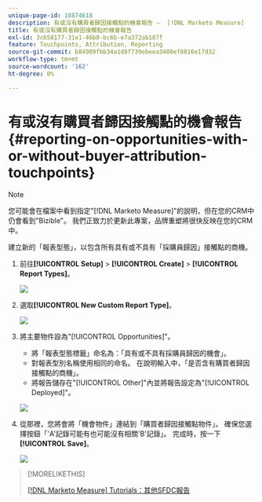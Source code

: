 ```yaml
---
unique-page-id: 18874618
description: 有或沒有購買者歸因接觸點的機會報告 —  [!DNL Marketo Measure]
title: 有或沒有購買者歸因接觸點的機會報告
exl-id: 3c658177-31e1-46b8-bc6b-e7a372ab187f
feature: Touchpoints, Attribution, Reporting
source-git-commit: b84909fbb34a1d8f739ebeea3400ef8816e17d32
workflow-type: tm+mt
source-wordcount: '162'
ht-degree: 0%

---
```


# 有或沒有購買者歸因接觸點的機會報告 {#reporting-on-opportunities-with-or-without-buyer-attribution-touchpoints}

>[!NOTE]
>
>您可能會在檔案中看到指定&quot;[!DNL Marketo Measure]&quot;的說明，但在您的CRM中仍會看到&quot;Bizible&quot;。 我們正致力於更新此專案，品牌重塑將很快反映在您的CRM中。

建立新的「報表型態」，以包含所有具有或不具有「採購員歸因」接觸點的商機。

1. 前往&#x200B;**[!UICONTROL Setup]** > **[!UICONTROL Create]** > **[!UICONTROL Report Types]**。

   ![](assets/1-1.jpg)

1. 選取&#x200B;**[!UICONTROL New Custom Report Type]**。

   ![](assets/2-1.jpg)

1. 將主要物件設為&quot;[!UICONTROL Opportunities]&quot;。

   * 將「報表型態標籤」命名為：「具有或不具有採購員歸因的機會」。
   * 對報表型別名稱使用相同的命名。 在說明輸入中，「是否含有購買者歸因接觸點的商機」。
   * 將報告儲存在&quot;[!UICONTROL Other]&quot;內並將報告設定為&quot;[!UICONTROL Deployed]&quot;。

   ![](assets/3-1.jpg)

1. 從那裡，您將會將「機會物件」連結到「購買者歸因接觸點物件」。 確保您選擇按鈕「&#39;A&#39;記錄可能有也可能沒有相關&#39;B&#39;記錄」。 完成時，按一下&#x200B;**[!UICONTROL Save]**。

   ![](assets/4-1.jpg)

>[!MORELIKETHIS]
>
>[[!DNL Marketo Measure] Tutorials：其他SFDC報告](https://experienceleague.adobe.com/zh-hant/docs/marketo-measure-learn/tutorials/onboarding/marketo-measure-102/addtional-salesforce-reports)
